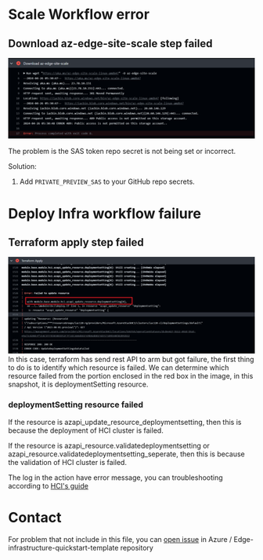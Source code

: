 # Scale Workflow error

## Download az-edge-site-scale step failed
<img src="./img/troubleshooting_sas.png" width="800" />

The problem is the SAS token repo secret is not being set or incorrect.

Solution:
1. Add `PRIVATE_PREVIEW_SAS` to your GitHub repo secrets.


# Deploy Infra workflow failure

## Terraform apply step failed
<img src="./img/troubleshooting_infraapply.png" width="800"/>
In this case, terraform has send rest API to arm but got failure, the first thing to do is to identify which resource is failed. We can determine which resource failed from the portion enclosed in the red box in the image, in this snapshot, it is deploymentSetting resource.

### deploymentSetting resource failed
If the resource is azapi_update_resource_deploymentsetting, then this is because the deployment of HCI cluster is failed.

If the resource is azapi_resource.validatedeploymentsetting or azapi_resource.validatedeploymentsetting_seperate, then this is because the validation of HCI cluster is failed.

The log in the action have error message, you can troubleshooting according to [HCI's guide](https://learn.microsoft.com/en-us/azure-stack/hci/manage/get-support)


# Contact
For problem that not include in this file, you can [open issue](https://github.com/Azure/Edge-infrastructure-quickstart-template/issues/new) in Azure
/
Edge-infrastructure-quickstart-template repository
